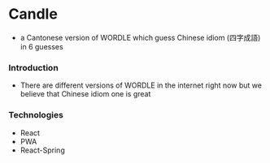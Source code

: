 # Candle
- a Cantonese version of WORDLE which guess Chinese idiom (四字成語) in 6 guesses

### Introduction
- There are different versions of WORDLE in the internet right now but we believe that Chinese idiom one is great

### Technologies
- React
- PWA
- React-Spring